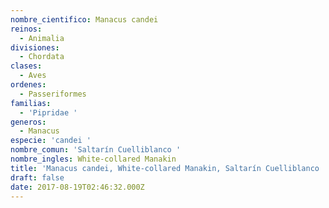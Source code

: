 ```yaml
---
nombre_cientifico: Manacus candei
reinos:
  - Animalia
divisiones:
  - Chordata
clases:
  - Aves
ordenes:
  - Passeriformes
familias:
  - 'Pipridae '
generos:
  - Manacus
especie: 'candei '
nombre_comun: 'Saltarín Cuelliblanco '
nombre_ingles: White-collared Manakin
title: 'Manacus candei, White-collared Manakin, Saltarín Cuelliblanco '
draft: false
date: 2017-08-19T02:46:32.000Z
---
```


